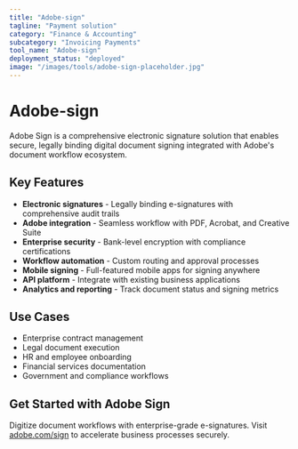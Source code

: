 ```yaml
---
title: "Adobe-sign"
tagline: "Payment solution"
category: "Finance & Accounting"
subcategory: "Invoicing Payments"
tool_name: "Adobe-sign"
deployment_status: "deployed"
image: "/images/tools/adobe-sign-placeholder.jpg"
---
```


# Adobe-sign

Adobe Sign is a comprehensive electronic signature solution that enables secure, legally binding digital document signing integrated with Adobe's document workflow ecosystem.

## Key Features

- **Electronic signatures** - Legally binding e-signatures with comprehensive audit trails
- **Adobe integration** - Seamless workflow with PDF, Acrobat, and Creative Suite
- **Enterprise security** - Bank-level encryption with compliance certifications
- **Workflow automation** - Custom routing and approval processes
- **Mobile signing** - Full-featured mobile apps for signing anywhere
- **API platform** - Integrate with existing business applications
- **Analytics and reporting** - Track document status and signing metrics

## Use Cases

- Enterprise contract management
- Legal document execution
- HR and employee onboarding
- Financial services documentation
- Government and compliance workflows

## Get Started with Adobe Sign

Digitize document workflows with enterprise-grade e-signatures. Visit [adobe.com/sign](https://www.adobe.com/sign) to accelerate business processes securely.

